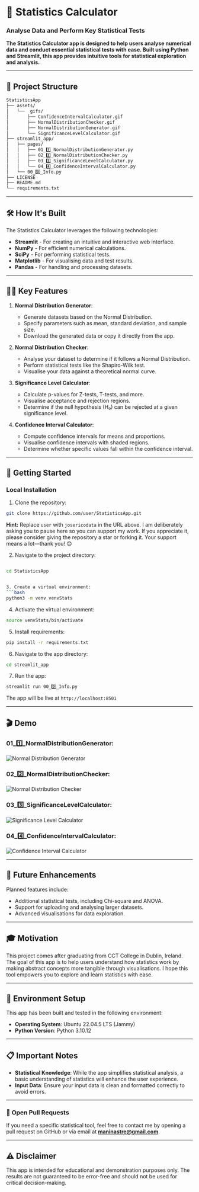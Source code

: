 # 🧮 **Statistics Calculator**
### **Analyse Data and Perform Key Statistical Tests**

**The Statistics Calculator app is designed to help users analyse numerical data and conduct essential statistical tests with ease. Built using Python and Streamlit, this app provides intuitive tools for statistical exploration and analysis.**

---

## 🧬 **Project Structure**
```bash
StatisticsApp
├── assets/         
│   └──  gifs/
│       ├── ConfidenceIntervalCalculator.gif
│       ├── NormalDistributionChecker.gif
│       ├── NormalDistributionGenerator.gif
│       └── SignificanceLevelCalculator.gif
├── streamlit_app/
│   ├── pages/               
│   │   ├── 01_1️⃣_NormalDistributionGenerator.py
│   │   ├── 02_2️⃣_NormalDistributionChecker.py
│   │   ├── 03_3️⃣_SignificanceLevelCalculator.py
│   │   └── 04_4️⃣_ConfidenceIntervalCalculator.py
│   └── 00_0️⃣_Info.py     
├── LICENSE                 
├── README.md               
└── requirements.txt        
```

---

## 🛠️ **How It's Built**

The Statistics Calculator leverages the following technologies:

- **Streamlit** - For creating an intuitive and interactive web interface.
- **NumPy** - For efficient numerical calculations.
- **SciPy** - For performing statistical tests.
- **Matplotlib** - For visualising data and test results.
- **Pandas** - For handling and processing datasets.

---

## 🧑‍💻 **Key Features**

1. **Normal Distribution Generator**:
   - Generate datasets based on the Normal Distribution.
   - Specify parameters such as mean, standard deviation, and sample size.
   - Download the generated data or copy it directly from the app.

2. **Normal Distribution Checker**:
   - Analyse your dataset to determine if it follows a Normal Distribution.
   - Perform statistical tests like the Shapiro-Wilk test.
   - Visualise your data against a theoretical normal curve.

3. **Significance Level Calculator**:
   - Calculate p-values for Z-tests, T-tests, and more.
   - Visualise acceptance and rejection regions.
   - Determine if the null hypothesis (H₀) can be rejected at a given significance level.

4. **Confidence Interval Calculator**:
   - Compute confidence intervals for means and proportions.
   - Visualise confidence intervals with shaded regions.
   - Determine whether specific values fall within the confidence interval.

---

## 🚀 **Getting Started**

### **Local Installation**

1. Clone the repository:
```bash
git clone https://github.com/user/StatisticsApp.git
```
**Hint:** Replace `user` with `josericodata` in the URL above. I am deliberately asking you to pause here so you can support my work. If you appreciate it, please consider giving the repository a star or forking it. Your support means a lot—thank you! 😊

2. Navigate to the project directory:

```bash

cd StatisticsApp


3. Create a virtual environment:
```bash
python3 -m venv venvStats
```

4. Activate the virtual environment:
```bash
source venvStats/bin/activate
```

5. Install requirements:
```bash
pip install -r requirements.txt
```

6. Navigate to the app directory:
```bash
cd streamlit_app
```

7. Run the app:
```bash
streamlit run 00_0️⃣_Info.py
```

The app will be live at ```http://localhost:8501```

---

## 🎬 **Demo**
  
### 01_1️⃣_NormalDistributionGenerator:
![Normal Distribution Generator](https://raw.githubusercontent.com/josericodata/StatisticsApp/main/assets/gifs/NormalDistributionGenerator.gif)

### 02_2️⃣_NormalDistributionChecker:
![Normal Distribution Checker](https://raw.githubusercontent.com/josericodata/StatisticsApp/main/assets/gifs/NormalDistributionChecker.gif)

### 03_3️⃣_SignificanceLevelCalculator:
![Significance Level Calculator](https://raw.githubusercontent.com/josericodata/StatisticsApp/main/assets/gifs/SignificanceLevelCalculator.gif)

### 04_4️⃣_ConfidenceIntervalCalculator:
![Confidence Interval Calculator](https://raw.githubusercontent.com/josericodata/StatisticsApp/main/assets/gifs/ConfidenceIntervalCalculator.gif)

---

## 🔮 **Future Enhancements**

Planned features include:

- Additional statistical tests, including Chi-square and ANOVA.
- Support for uploading and analysing larger datasets.
- Advanced visualisations for data exploration.

---

## 🎓 **Motivation**

This project comes after graduating from CCT College in Dublin, Ireland. The goal of this app is to help users understand how statistics work by making abstract concepts more tangible through visualisations. I hope this tool empowers you to explore and learn statistics with ease.

---

## 🔧 **Environment Setup**

This app has been built and tested in the following environment:

- **Operating System**: Ubuntu 22.04.5 LTS (Jammy)
- **Python Version**: Python 3.10.12

---

## 📋 **Important Notes**

- **Statistical Knowledge**: While the app simplifies statistical analysis, a basic understanding of statistics will enhance the user experience.
- **Input Data**: Ensure your input data is clean and formatted correctly to avoid errors.

---

### 🤝 **Open Pull Requests**
If you need a specific statistical tool, feel free to contact me by opening a pull request on GitHub or via email at **maninastre@gmail.com**.

---

## ⚠️ **Disclaimer**

This app is intended for educational and demonstration purposes only. The results are not guaranteed to be error-free and should not be used for critical decision-making.

